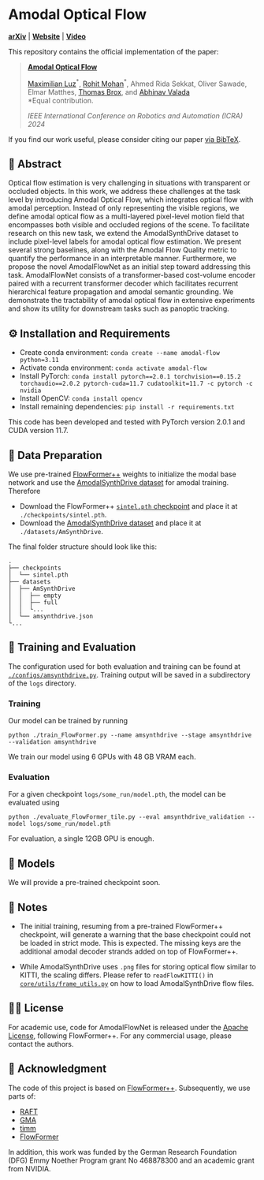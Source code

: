 # Amodal Optical Flow

[**arXiv**](https://arxiv.org/abs/2311.07761) |
[**Website**](http://amodal-flow.cs.uni-freiburg.de/) |
[**Video**](https://www.youtube.com/watch?v=tzeQ0h9ttYM)

This repository contains the official implementation of the paper:

> **[Amodal Optical Flow](https://arxiv.org/abs/2311.07761)**
>
> [Maximilian Luz](https://mxnluz.io/)<sup>\*</sup>,
> [Rohit Mohan](https://rl.uni-freiburg.de/people/mohan)<sup>\*</sup>,
> Ahmed Rida Sekkat,
> Oliver Sawade,
> Elmar Matthes,
> [Thomas Brox](https://lmb.informatik.uni-freiburg.de/people/brox/), and
> [Abhinav Valada](https://rl.uni-freiburg.de/people/valada)
> <br>
> *Equal contribution.
>
> _IEEE International Conference on Robotics and Automation (ICRA) 2024_ <br/>

If you find our work useful, please consider citing our paper [via BibTeX](CITATIONS.bib).


## 📔 Abstract

Optical flow estimation is very challenging in situations with transparent or occluded objects. In this work, we address these challenges at the task level by introducing Amodal Optical Flow, which integrates optical flow with amodal perception. Instead of only representing the visible regions, we define amodal optical flow as a multi-layered pixel-level motion field that encompasses both visible and occluded regions of the scene. To facilitate research on this new task, we extend the AmodalSynthDrive dataset to include pixel-level labels for amodal optical flow estimation. We present several strong baselines, along with the Amodal Flow Quality metric to quantify the performance in an interpretable manner. Furthermore, we propose the novel AmodalFlowNet as an initial step toward addressing this task. AmodalFlowNet consists of a transformer-based cost-volume encoder paired with a recurrent transformer decoder which facilitates recurrent hierarchical feature propagation and amodal semantic grounding. We demonstrate the tractability of amodal optical flow in extensive experiments and show its utility for downstream tasks such as panoptic tracking.


## ⚙️ Installation and Requirements

- Create conda environment: `conda create --name amodal-flow python=3.11`
- Activate conda environment: `conda activate amodal-flow`
- Install PyTorch: `conda install pytorch==2.0.1 torchvision==0.15.2 torchaudio==2.0.2 pytorch-cuda=11.7 cudatoolkit=11.7 -c pytorch -c nvidia`
- Install OpenCV: `conda install opencv`
- Install remaining dependencies: `pip install -r requirements.txt`

This code has been developed and tested with PyTorch version 2.0.1 and CUDA version 11.7.


## 💾 Data Preparation

We use pre-trained [FlowFormer++](https://github.com/XiaoyuShi97/FlowFormerPlusPlus) weights to initialize the modal base network and use the [AmodalSynthDrive dataset](http://amodalsynthdrive.cs.uni-freiburg.de/) for amodal training.
Therefore
- Download the FlowFormer++ [`sintel.pth` checkpoint](https://drive.google.com/drive/folders/1fyPZvcH4SuNCgnBvIJB2PktT5IN9PYPI) and place it at `./checkpoints/sintel.pth`.
- Download the [AmodalSynthDrive dataset](http://amodalsynthdrive.cs.uni-freiburg.de/) and place it at `./datasets/AmSynthDrive`.

The final folder structure should look like this:
```
.
├── checkpoints
│  └── sintel.pth
├── datasets
│  ├── AmSynthDrive
│  │  ├── empty
│  │  ├── full
│  │  └...
│  └── amsynthdrive.json
└...
```


## 🏃 Training and Evaluation

The configuration used for both evaluation and training can be found at [`./configs/amsynthdrive.py`](configs/amsynthdrive.py).
Training output will be saved in a subdirectory of the `logs` directory. 

### Training

Our model can be trained by running
```shell
python ./train_FlowFormer.py --name amsynthdrive --stage amsynthdrive --validation amsynthdrive
```
We train our model using 6 GPUs with 48 GB VRAM each.

### Evaluation

For a given checkpoint `logs/some_run/model.pth`, the model can be evaluated using
```shell
python ./evaluate_FlowFormer_tile.py --eval amsynthdrive_validation --model logs/some_run/model.pth
```
For evaluation, a single 12GB GPU is enough.


## 🤖 Models

We will provide a pre-trained checkpoint soon.


## 📒 Notes

- The initial training, resuming from a pre-trained FlowFormer++ checkpoint, will generate a warning that the base checkpoint could not be loaded in strict mode. This is expected. The missing keys are the additional amodal decoder strands added on top of FlowFormer++.

- While AmodalSynthDrive uses `.png` files for storing optical flow similar to KITTI, the scaling differs. Please refer to `readFlowKITTI()` in [`core/utils/frame_utils.py`](core/utils/frame_utils.py#L106) on how to load AmodalSynthDrive flow files.


## 👩‍⚖️ License

For academic use, code for AmodalFlowNet is released under the [Apache License](LICENSE), following FlowFormer++.
For any commercial usage, please contact the authors.


## 🙏 Acknowledgment

The code of this project is based on [FlowFormer++](https://github.com/XiaoyuShi97/FlowFormerPlusPlus).
Subsequently, we use parts of:
- [RAFT](https://github.com/princeton-vl/RAFT)
- [GMA](https://github.com/zacjiang/GMA)
- [timm](https://github.com/rwightman/pytorch-image-models)
- [FlowFormer](https://github.com/drinkingcoder/FlowFormer-Official)

In addition, this work was funded by the German Research Foundation (DFG) Emmy Noether Program grant No 468878300 and an academic grant from NVIDIA.
